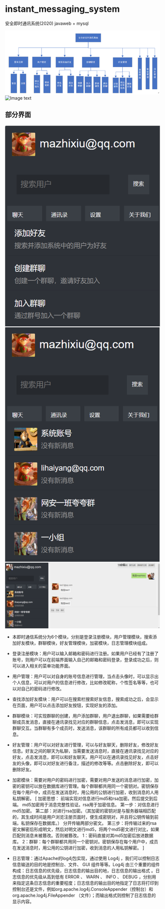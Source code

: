 # instant_messaging_system
安全即时通讯系统(2020)   javaweb + mysql


![Image text](https://github.com/jisooma/instant_messaging_system/blob/main/images/functions.png)
![Image text](https://github.com/jisooma/instant_messaging_system/tree/main/images/ER.jpg)

## 部分界面
![Image text](https://github.com/jisooma/instant_messaging_system/blob/main/images/images.png)
![Image text](https://github.com/jisooma/instant_messaging_system/blob/main/images/images2.png)
![Image text](https://github.com/jisooma/instant_messaging_system/blob/main/images/images3.png)

-  本即时通信系统分为6个模块，分别是登录注册模块，用户管理模块，搜索添加好友模块，群聊模块，好友管理模块，加密模块，日志管理模块组成。

-  登录注册模块：用户可以输入邮箱和密码进行注册。如果用户已经有了注册了账号，则用户可以在前端界面输入自己的邮箱和密码登录，登录成功之后，则可以进入相关的菜单功能界面。

-  用户管理：用户可以对自身的账号信息进行管理，当点击头像时，可以显示出个人信息，可以对用户的信息进行修改，比如修改昵称，个性签名等等，也可以对自己的密码进行修改。

-  查找添加好友模块：用户可以在搜索栏搜索好友信息，搜索成功之后，会显示在页面，用户可以点击添加好友按钮，实现好友的添加。

-  群聊模块：可实现群聊的创建，用户添加群聊，用户退出群聊，如果需要给群聊成员发消息，直接在通讯录找见对应的群聊信息，点击发消息，即可以实现群聊交互。当群聊有多个成员时，发送消息，该群聊的所有成员都可以收到信息。

-  好友管理：用户可以对好友进行管理，可以与好友聊天，删除好友，修改好友信息。好友之间的聊天为私聊，当需要发送消息时，直接在通讯录找见对应的好友，点击发消息，即可以和好友聊天。用户可以在通讯录找见好友，点击好友的头像，即可以对好友进行备注，描述的修改等等。点击删除好友，即可以删除好友。

-  加密模块：需要对用户的密码进行加密，需要对用户发送的消息进行加密，加密的密钥可以放在数据库进行管理。每个群聊都共用同一个密钥对。密钥保存在每个用户中，成员在发送消息时，用公用的公钥进行加密，收到消息的人用私钥解密。
  [ 加密思想：
前端实现对信息进行md5和rsa加密。然后提交到后端。
md5加密用于消息完整性验证。rsa用于加密信息。
第一步：对信息进行md5加密。
第二部：对进行rsa加密。（其加密的密钥对是与服务器端相匹配的，其生成时间是用户浏览注册页面时，便生成密钥对，并且将公钥传输到前端，私钥保存在数据库。）
分开传输两部分密文。
第三步：将传输过来的rsa密文解密后形成明文，然后对明文进行md5，将两个md5密文进行对比，如果匹配则消息未被篡改。否则被篡改。
1：密码直接对其md5加密后放进数据库。
2：群聊：每个群聊都共用同一个密钥对。密钥保存在每个用户中，成员在发送消息时，用公用的公钥进行加密，收到消息的人用私钥解密。
]

-  日志管理：通过Apache的log4j包实现，通过使用 Log4j ，我们可以控制日志信息输送的目的地是控制台、文件、 GUI 组件等等。Log4j 由三个重要的组件构成：日志信息的优先级，日志信息的输出目的地，日志信息的输出格式 。日志信息的优先级从高到低有 ERROR 、 WARN 、 INFO 、 DEBUG ，分别用来指定这条日志信息的重要程度；日志信息的输出目的地指定了日志将打印到控制台还是文件，例如org.apache.log4j.ConsoleAppender（控制台）和org.apache.log4j.FileAppender （文件）；而输出格式则控制了日志信息的显示内容。


